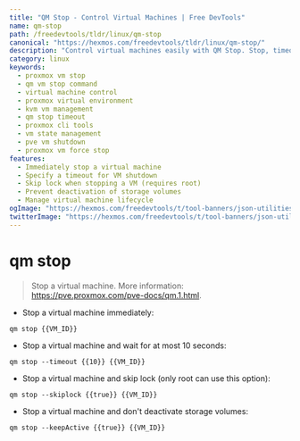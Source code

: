 ```yaml
---
title: "QM Stop - Control Virtual Machines | Free DevTools"
name: qm-stop
path: /freedevtools/tldr/linux/qm-stop
canonical: "https://hexmos.com/freedevtools/tldr/linux/qm-stop/"
description: "Control virtual machines easily with QM Stop. Stop, timeout, and manage VM states with this command-line tool. Free online tool, no registration required."
category: linux
keywords:
  - proxmox vm stop
  - qm vm stop command
  - virtual machine control
  - proxmox virtual environment
  - kvm vm management
  - qm stop timeout
  - proxmox cli tools
  - vm state management
  - pve vm shutdown
  - proxmox vm force stop
features:
  - Immediately stop a virtual machine
  - Specify a timeout for VM shutdown
  - Skip lock when stopping a VM (requires root)
  - Prevent deactivation of storage volumes
  - Manage virtual machine lifecycle
ogImage: "https://hexmos.com/freedevtools/t/tool-banners/json-utilities-banner.png"
twitterImage: "https://hexmos.com/freedevtools/t/tool-banners/json-utilities-banner.png"
---
```


# qm stop

> Stop a virtual machine.
> More information: <https://pve.proxmox.com/pve-docs/qm.1.html>.

- Stop a virtual machine immediately:

`qm stop {{VM_ID}}`

- Stop a virtual machine and wait for at most 10 seconds:

`qm stop --timeout {{10}} {{VM_ID}}`

- Stop a virtual machine and skip lock (only root can use this option):

`qm stop --skiplock {{true}} {{VM_ID}}`

- Stop a virtual machine and don't deactivate storage volumes:

`qm stop --keepActive {{true}} {{VM_ID}}`
